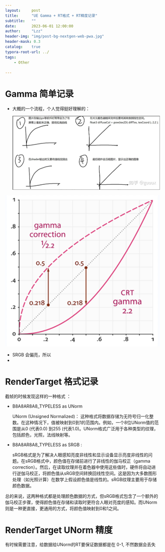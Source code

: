 ```yaml
---
layout:     post
title:      "UE Gamma + RT格式 + RT精度记录"
subtitle:   ""
date:       2023-06-01 12:00:00
author:     "Lzz"
header-img: "img/post-bg-nextgen-web-pwa.jpg"
header-mask: 0.3
catalog:    true
typora-root-url: ../
tags:
    - Other

---
```




# Gamma 简单记录



- 大概的一个流程，个人觉得挺好理解的：

  ![image-20230601162651991](/img/2023/06-01/image-20230601162651991.png)



![image-20230601162555116](/img/2023/06-01/image-20230601162555116.png)

- SRGB 会偏亮，所以
- 



# RenderTarget 格式记录

截帧的时候发现这样的一种格式 ：

- B8A8AR8A8_TYPELESS as UNorm

  UNorm (Unsigned Normalized)： 这种格式将数据存储为无符号归一化整数。在这种情况下，值被映射到0到1的范围内。例如，一个8位UNorm值的范围是从0 (代表0.0) 到255 (代表1.0)。UNorm格式广泛用于各种类型的纹理，包括颜色，光照，法线映射等。

  

- B8A8AR8A8_TYPELESS as SRGB :

  sRGB格式是为了解决人眼感知亮度非线性和显示设备显示亮度非线性的问题。在sRGB格式中，颜色值在存储前进行了非线性的伽马校正（gamma correction）。然后，在读取纹理并在着色器中使用这些值时，硬件将自动进行逆伽马校正，将颜色值从sRGB空间转换回线性空间。这是因为大多数图形处理（如光照计算）在数学上假设颜色值是线性的。sRGB纹理主要用于存储颜色数据。



总的来说，这两种格式都是处理颜色数据的方式，但sRGB格式包含了一个额外的伽马校正步骤，使得颜色值在存储和读取时更符合人眼对亮度的感知。而UNorm则是一种更直接，更通用的方式，将颜色值映射到0和1之间。



# RenderTarget  UNorm 精度

有时候需要注意，给数据给UNorm的RT要保证数据都是在 0-1, 不然数据会丢失